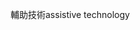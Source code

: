 <span data-ttu-id="4fc8b-101">輔助技術</span><span class="sxs-lookup"><span data-stu-id="4fc8b-101">assistive technology</span></span>